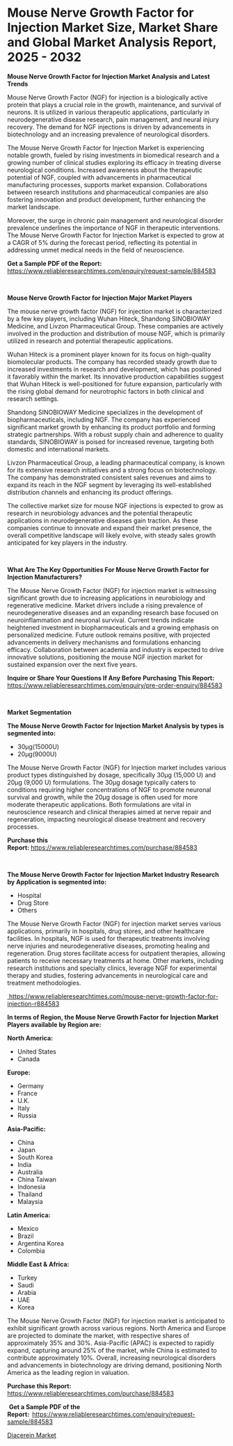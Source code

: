 <p><h1>Mouse Nerve Growth Factor for Injection Market Size, Market Share and Global Market Analysis Report, 2025 - 2032</h1></p><p><strong>Mouse Nerve Growth Factor for Injection Market Analysis and Latest Trends</strong></p>
<p><p>Mouse Nerve Growth Factor (NGF) for injection is a biologically active protein that plays a crucial role in the growth, maintenance, and survival of neurons. It is utilized in various therapeutic applications, particularly in neurodegenerative disease research, pain management, and neural injury recovery. The demand for NGF injections is driven by advancements in biotechnology and an increasing prevalence of neurological disorders.</p><p>The Mouse Nerve Growth Factor for Injection Market is experiencing notable growth, fueled by rising investments in biomedical research and a growing number of clinical studies exploring its efficacy in treating diverse neurological conditions. Increased awareness about the therapeutic potential of NGF, coupled with advancements in pharmaceutical manufacturing processes, supports market expansion. Collaborations between research institutions and pharmaceutical companies are also fostering innovation and product development, further enhancing the market landscape.</p><p>Moreover, the surge in chronic pain management and neurological disorder prevalence underlines the importance of NGF in therapeutic interventions. The Mouse Nerve Growth Factor for Injection Market is expected to grow at a CAGR of 5% during the forecast period, reflecting its potential in addressing unmet medical needs in the field of neuroscience.</p></p>
<p><strong>Get a Sample PDF of the Report:&nbsp;</strong> <a href="https://www.reliableresearchtimes.com/enquiry/request-sample/884583?utm_campaign=3047&utm_medium=2&utm_source=Github&utm_content=ia&utm_term=08032025&utm_id=mouse-nerve-growth-factor-for-injection">https://www.reliableresearchtimes.com/enquiry/request-sample/884583</a></p>
<p>&nbsp;</p>
<p><strong>Mouse Nerve Growth Factor for Injection Major Market Players</strong></p>
<p><p>The mouse nerve growth factor (NGF) for injection market is characterized by a few key players, including Wuhan Hiteck, Shandong SINOBIOWAY Medicine, and Livzon Pharmaceutical Group. These companies are actively involved in the production and distribution of mouse NGF, which is primarily utilized in research and potential therapeutic applications.</p><p>Wuhan Hiteck is a prominent player known for its focus on high-quality biomolecular products. The company has recorded steady growth due to increased investments in research and development, which has positioned it favorably within the market. Its innovative production capabilities suggest that Wuhan Hiteck is well-positioned for future expansion, particularly with the rising global demand for neurotrophic factors in both clinical and research settings.</p><p>Shandong SINOBIOWAY Medicine specializes in the development of biopharmaceuticals, including NGF. The company has experienced significant market growth by enhancing its product portfolio and forming strategic partnerships. With a robust supply chain and adherence to quality standards, SINOBIOWAY is poised for increased revenue, targeting both domestic and international markets.</p><p>Livzon Pharmaceutical Group, a leading pharmaceutical company, is known for its extensive research initiatives and a strong focus on biotechnology. The company has demonstrated consistent sales revenues and aims to expand its reach in the NGF segment by leveraging its well-established distribution channels and enhancing its product offerings.</p><p>The collective market size for mouse NGF injections is expected to grow as research in neurobiology advances and the potential therapeutic applications in neurodegenerative diseases gain traction. As these companies continue to innovate and expand their market presence, the overall competitive landscape will likely evolve, with steady sales growth anticipated for key players in the industry.</p></p>
<p>&nbsp;</p>
<p><strong>What Are The Key Opportunities For Mouse Nerve Growth Factor for Injection Manufacturers?</strong></p>
<p><p>The Mouse Nerve Growth Factor (NGF) for injection market is witnessing significant growth due to increasing applications in neurobiology and regenerative medicine. Market drivers include a rising prevalence of neurodegenerative diseases and an expanding research base focused on neuroinflammation and neuronal survival. Current trends indicate heightened investment in biopharmaceuticals and a growing emphasis on personalized medicine. Future outlook remains positive, with projected advancements in delivery mechanisms and formulations enhancing efficacy. Collaboration between academia and industry is expected to drive innovative solutions, positioning the mouse NGF injection market for sustained expansion over the next five years.</p></p>
<p><strong>Inquire or Share Your Questions If Any Before Purchasing This Report:</strong> <a href="https://www.reliableresearchtimes.com/enquiry/pre-order-enquiry/884583?utm_campaign=3047&utm_medium=2&utm_source=Github&utm_content=ia&utm_term=08032025&utm_id=mouse-nerve-growth-factor-for-injection">https://www.reliableresearchtimes.com/enquiry/pre-order-enquiry/884583</a></p>
<p>&nbsp;</p>
<p><strong>Market Segmentation</strong></p>
<p><strong>The Mouse Nerve Growth Factor for Injection Market Analysis by types is segmented into:</strong></p>
<p><ul><li>30μg(15000U)</li><li>20μg(9000U)</li></ul></p>
<p><p>The Mouse Nerve Growth Factor (NGF) for Injection market includes various product types distinguished by dosage, specifically 30μg (15,000 U) and 20μg (9,000 U) formulations. The 30μg dosage typically caters to conditions requiring higher concentrations of NGF to promote neuronal survival and growth, while the 20μg dosage is often used for more moderate therapeutic applications. Both formulations are vital in neuroscience research and clinical therapies aimed at nerve repair and regeneration, impacting neurological disease treatment and recovery processes.</p></p>
<p><strong>Purchase this Report:&nbsp;</strong><a href="https://www.reliableresearchtimes.com/purchase/884583?utm_campaign=3047&utm_medium=2&utm_source=Github&utm_content=ia&utm_term=08032025&utm_id=mouse-nerve-growth-factor-for-injection">https://www.reliableresearchtimes.com/purchase/884583</a></p>
<p>&nbsp;</p>
<p><strong>The Mouse Nerve Growth Factor for Injection Market Industry Research by Application is segmented into:</strong></p>
<p><ul><li>Hospital</li><li>Drug Store</li><li>Others</li></ul></p>
<p><p>The Mouse Nerve Growth Factor (NGF) for injection market serves various applications, primarily in hospitals, drug stores, and other healthcare facilities. In hospitals, NGF is used for therapeutic treatments involving nerve injuries and neurodegenerative diseases, promoting healing and regeneration. Drug stores facilitate access for outpatient therapies, allowing patients to receive necessary treatments at home. Other markets, including research institutions and specialty clinics, leverage NGF for experimental therapy and studies, fostering advancements in neurological care and treatment methodologies.</p></p>
<p><a href="https://www.reliableresearchtimes.com/mouse-nerve-growth-factor-for-injection-r884583?utm_campaign=3047&utm_medium=2&utm_source=Github&utm_content=ia&utm_term=08032025&utm_id=mouse-nerve-growth-factor-for-injection">&nbsp;https://www.reliableresearchtimes.com/mouse-nerve-growth-factor-for-injection-r884583</a></p>
<p><strong>In terms of Region, the Mouse Nerve Growth Factor for Injection Market Players available by Region are:</strong></p>
<p>
    <p> <strong> North America: </strong>
        <ul>
            <li>United States</li>
            <li>Canada</li>
        </ul>
        </p> 
    <p> <strong> Europe: </strong>
        <ul>
            <li>Germany</li>
            <li>France</li>
            <li>U.K.</li>
            <li>Italy</li>
            <li>Russia</li>
        </ul>
        </p> 
    <p> <strong> Asia-Pacific: </strong>
        <ul>
            <li>China</li>
            <li>Japan</li>
            <li>South Korea</li>
            <li>India</li>
            <li>Australia</li>
            <li>China Taiwan</li>
            <li>Indonesia</li>
            <li>Thailand</li>
            <li>Malaysia</li>
        </ul>
        </p> 
    <p> <strong> Latin America: </strong>
        <ul>
            <li>Mexico</li>
            <li>Brazil</li>
            <li>Argentina Korea</li>
            <li>Colombia</li>
        </ul>
        </p> 
    <p> <strong> Middle East & Africa: </strong>
        <ul>
            <li>Turkey</li>
            <li>Saudi</li>
            <li>Arabia</li>
            <li>UAE</li>
            <li>Korea</li>
        </ul>
    </p>
    </p>
<p><p>The Mouse Nerve Growth Factor (NGF) for injection market is anticipated to exhibit significant growth across various regions. North America and Europe are projected to dominate the market, with respective shares of approximately 35% and 30%. Asia-Pacific (APAC) is expected to rapidly expand, capturing around 25% of the market, while China is estimated to contribute approximately 10%. Overall, increasing neurological disorders and advancements in biotechnology are driving demand, positioning North America as the leading region in valuation.</p></p>
<p><strong>Purchase this Report: </strong><a href="https://www.reliableresearchtimes.com/purchase/884583?utm_campaign=3047&utm_medium=2&utm_source=Github&utm_content=ia&utm_term=08032025&utm_id=mouse-nerve-growth-factor-for-injection">https://www.reliableresearchtimes.com/purchase/884583</a></p>
<p>&nbsp;<strong>Get a Sample PDF of the Report:&nbsp;&nbsp;</strong><a href="https://www.reliableresearchtimes.com/enquiry/request-sample/884583?utm_campaign=3047&utm_medium=2&utm_source=Github&utm_content=ia&utm_term=08032025&utm_id=mouse-nerve-growth-factor-for-injection">https://www.reliableresearchtimes.com/enquiry/request-sample/884583</a></p>
<p><strong></strong></p>
<p><p><a href="https://github.com/ivvrgibi/Market-Research-Report-List-1/blob/main/diacerein-market.md?utm_campaign=3047&utm_medium=2&utm_source=Github&utm_content=ia&utm_term=08032025&utm_id=mouse-nerve-growth-factor-for-injection">Diacerein Market</a></p></p>